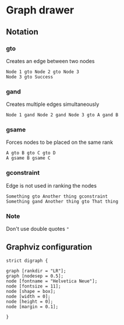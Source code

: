 # Graph drawer

## Notation

### gto

Creates an edge between two nodes

```
Node 1 gto Node 2 gto Node 3
Node 3 gto Success
```

### gand

Creates multiple edges simultaneously

```
Node 1 gand Node 2 gand Node 3 gto A gand B
```

### gsame

Forces nodes to be placed on the same rank

```
A gto B gto C gto D
A gsame B gsame C
```

### gconstraint

Edge is not used in ranking the nodes

```
Something gto Another thing gconstraint
Something gand Another thing gto That thing
```

### Note

Don't use double quotes `"`

## Graphviz configuration

```gv
strict digraph {

graph [rankdir = "LR"];
graph [nodesep = 0.5];
node [fontname = "Helvetica Neue"];
node [fontsize = 11];
node [shape = box];
node [width = 0];
node [height = 0];
node [margin = 0.1];

}
```
